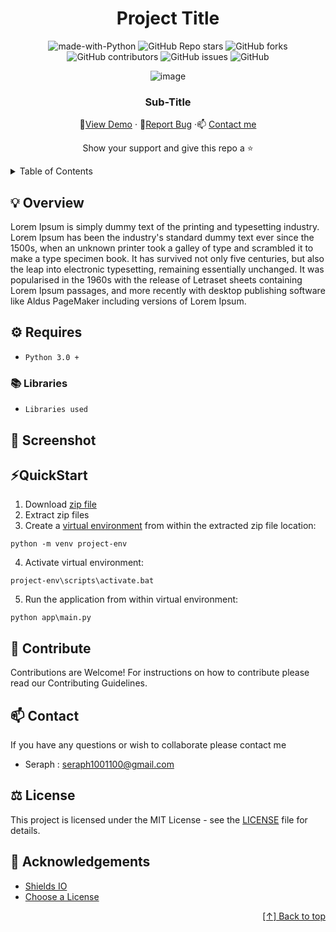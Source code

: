 <div id="header" align="center">

# Project Title


![made-with-Python](https://img.shields.io/badge/Python-blue?&logo=python&logoColor=white&labelColor=grey&label=Built%20with&style=for-the-badge)
![GitHub Repo stars](https://img.shields.io/github/stars/seraph776/seraph776?style=for-the-badge)
![GitHub forks](https://img.shields.io/github/forks/seraph776/seraph776?style=for-the-badge)
![GitHub contributors](https://img.shields.io/github/contributors/seraph776/seraph776?color=blue&style=for-the-badge)
![GitHub issues](https://img.shields.io/github/issues-raw/seraph776/seraph776?color=yellow&style=for-the-badge)
![GitHub](https://img.shields.io/github/license/seraph776/seraph776?style=for-the-badge)
  
 
![image](https://user-images.githubusercontent.com/72005563/156072951-d44072ac-2220-4cf0-be2d-7387a5fa9c6b.png)

  
### Sub-Title  
  
🔎[View Demo](https://github.com/seraph776/seraph776/blob/main/test.md#screenshot) · 🐛[Report Bug](https://github.com/seraph776/README-Template/issues) ·📫 [Contact me](https://github.com/seraph776/CodeCrypt776#contact)  
 
Show your support and give this repo a ⭐ 

  
</div>


<div id="content">
<details>
  <summary> Table of Contents </summary>  
  
1. [Overview](https://github.com/seraph776/seraph776/blob/main/test.md#overview)
2. [Requirements](https://github.com/seraph776/seraph776/blob/main/test.md#requirements)
3. [Screenshot](https://github.com/seraph776/seraph776/blob/main/test.md#screenshot)
4. [Quick Start](https://github.com/seraph776/seraph776/blob/main/test.md#quickstart)
5. [Contribute](https://github.com/seraph776/seraph776/blob/main/test.md#contribute)
6. [Contact](https://github.com/seraph776/seraph776/blob/main/test.md#contact)
7. [License](https://github.com/seraph776/seraph776/blob/main/test.md#license)
8. [Acknowledgements](https://github.com/seraph776/seraph776/blob/main/test.md#acknowledgements)
   
</details>

</div>  




<h2 id="overview"> 💡 Overview </h2>

Lorem Ipsum is simply dummy text of the printing and typesetting industry. Lorem Ipsum has been the industry's standard dummy text ever since the 1500s, when an unknown printer took a galley of type and scrambled it to make a type specimen book. It has survived not only five centuries, but also the leap into electronic typesetting, remaining essentially unchanged. It was popularised in the 1960s with the release of Letraset sheets containing Lorem Ipsum passages, and more recently with desktop publishing software like Aldus PageMaker including versions of Lorem Ipsum.

  
<h2 id="requirements"> ⚙️ Requires </h2>

- `Python 3.0 +` 

### 📚 Libraries
- `Libraries used`

<h2 id="screenshot"> 📸 Screenshot </h2>


<h2 id="quickstart"> ⚡QuickStart </h2>

1. Download [zip file](https://github.com/seraph776/XXXX/archive/refs/heads/main.zip)
2. Extract zip files
3. Create a [virtual environment](https://docs.python.org/3/tutorial/venv.html) from within the extracted zip file location:
```
python -m venv project-env
```

4. Activate virtual environment:
```
project-env\scripts\activate.bat
```

5. Run the application from within virtual environment:
```
python app\main.py
```

<h2 id="contribute">  🤝 Contribute </h2>

Contributions are Welcome! For instructions on how to contribute please read our Contributing Guidelines.

<h2 id="contact"> 📫 Contact </h2>

If you have any questions or wish to collaborate please contact me

- Seraph : seraph1001100@gmail.com


<h2 id="license">  ⚖️ License</h2>

This project is licensed under the MIT License - see the [LICENSE](https://github.com/seraph776/TemperatureConverter/blob/main/LICENSE) file for details.


<h2 id="acknowledgements">  📢 Acknowledgements </h2>

- [Shields IO](https://shields.io/)
- [Choose a License](https://choosealicense.com/licenses/mit/)


<div align="right">

[[↑] Back to top](https://github.com/seraph776/seraph776/blob/main/test.md#header)

</div> 
